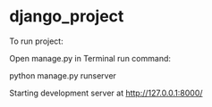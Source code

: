 # django_project

To run project:

Open manage.py in Terminal run command:

python manage.py runserver

Starting development server at http://127.0.0.1:8000/
